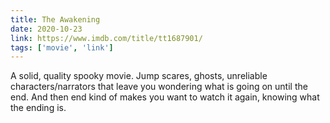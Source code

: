 ```yaml
---
title: The Awakening
date: 2020-10-23
link: https://www.imdb.com/title/tt1687901/
tags: ['movie', 'link']
---
```


A solid, quality spooky movie. Jump scares, ghosts, unreliable characters/narrators that leave you wondering what
is going on until the end. And then end kind of makes you want to watch it again, knowing what the ending is.
